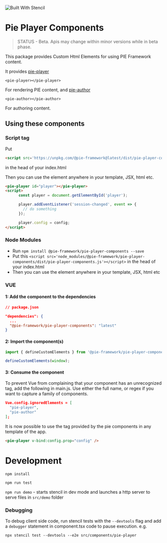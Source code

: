 ![Built With Stencil](https://img.shields.io/badge/-Built%20With%20Stencil-16161d.svg?logo=data%3Aimage%2Fsvg%2Bxml%3Bbase64%2CPD94bWwgdmVyc2lvbj0iMS4wIiBlbmNvZGluZz0idXRmLTgiPz4KPCEtLSBHZW5lcmF0b3I6IEFkb2JlIElsbHVzdHJhdG9yIDE5LjIuMSwgU1ZHIEV4cG9ydCBQbHVnLUluIC4gU1ZHIFZlcnNpb246IDYuMDAgQnVpbGQgMCkgIC0tPgo8c3ZnIHZlcnNpb249IjEuMSIgaWQ9IkxheWVyXzEiIHhtbG5zPSJodHRwOi8vd3d3LnczLm9yZy8yMDAwL3N2ZyIgeG1sbnM6eGxpbms9Imh0dHA6Ly93d3cudzMub3JnLzE5OTkveGxpbmsiIHg9IjBweCIgeT0iMHB4IgoJIHZpZXdCb3g9IjAgMCA1MTIgNTEyIiBzdHlsZT0iZW5hYmxlLWJhY2tncm91bmQ6bmV3IDAgMCA1MTIgNTEyOyIgeG1sOnNwYWNlPSJwcmVzZXJ2ZSI%2BCjxzdHlsZSB0eXBlPSJ0ZXh0L2NzcyI%2BCgkuc3Qwe2ZpbGw6I0ZGRkZGRjt9Cjwvc3R5bGU%2BCjxwYXRoIGNsYXNzPSJzdDAiIGQ9Ik00MjQuNywzNzMuOWMwLDM3LjYtNTUuMSw2OC42LTkyLjcsNjguNkgxODAuNGMtMzcuOSwwLTkyLjctMzAuNy05Mi43LTY4LjZ2LTMuNmgzMzYuOVYzNzMuOXoiLz4KPHBhdGggY2xhc3M9InN0MCIgZD0iTTQyNC43LDI5Mi4xSDE4MC40Yy0zNy42LDAtOTIuNy0zMS05Mi43LTY4LjZ2LTMuNkgzMzJjMzcuNiwwLDkyLjcsMzEsOTIuNyw2OC42VjI5Mi4xeiIvPgo8cGF0aCBjbGFzcz0ic3QwIiBkPSJNNDI0LjcsMTQxLjdIODcuN3YtMy42YzAtMzcuNiw1NC44LTY4LjYsOTIuNy02OC42SDMzMmMzNy45LDAsOTIuNywzMC43LDkyLjcsNjguNlYxNDEuN3oiLz4KPC9zdmc%2BCg%3D%3D&colorA=16161d&style=flat-square)

# Pie Player Components

> STATUS - Beta. Apis may change within minor versions while in beta phase.

This package provides Custom Html Elements for using PIE Framework content.

It provides [pie-player](src/components/pie-player/readme.md)

`<pie-player></pie-player>`

For rendering PIE content, and [pie-author](src/components/pie-player/readme.md)


`<pie-author></pie-author>`

For authoring content.

## Using these components

### Script tag


Put  

```html
<script src='https://unpkg.com/@pie-framework@latest/dist/pie-player-components.js'></script>
``` 

in the head of your index.html

Then you can use the element anywhere in your template, JSX, html etc.

```html
<pie-player id="player"></pie-player>
<script>
      const player = document.getElementById('player');

      player.addEventListener('session-changed', event => {
        // do something
      });

      player.config = config;
</script>
```

### Node Modules
- Run `npm install @pie-framework/pie-player-components --save`
- Put this `<script src='node_modules/@pie-framework/pie-player-components/dist/pie-player-components.js'></script>` in the head of your index.html
- Then you can use the element anywhere in your template, JSX, html etc

### VUE


#### 1: Add the component to the dependencies

```json
// package.json

"dependencies": {
  ...
  "@pie-framework/pie-player-components": "latest"
}
```

#### 2: Import the component(s)

```javascript
import { defineCustomElements } from '@pie-framework/pie-player-components/dist/loader';

defineCustomElements(window);
```

#### 3: Consume the component

To prevent Vue from complaining that your component has an unrecognized tag, add the following in main.js. Use either the full name, or regex if you want to capture a family of components.

```json
Vue.config.ignoredElements = [
  "pie-player",
  "pie-author"
];
```

It is now possible to use the tag provided by the pie components in any template of the app.

```html
<pie-player v-bind:config.prop="config" />
```


# Development

`npm install`

`npm run test`

`npm run demo` - starts stencil in dev mode and launches a http server to serve files in `src/demo` folder

### Debugging

To debug client side code, run stencil tests with the `--devtools` flag and add a `debugger` statement in component.tsx code to pause execution. e.g.

`npx stencil test --devtools --e2e src/components/pie-player`


